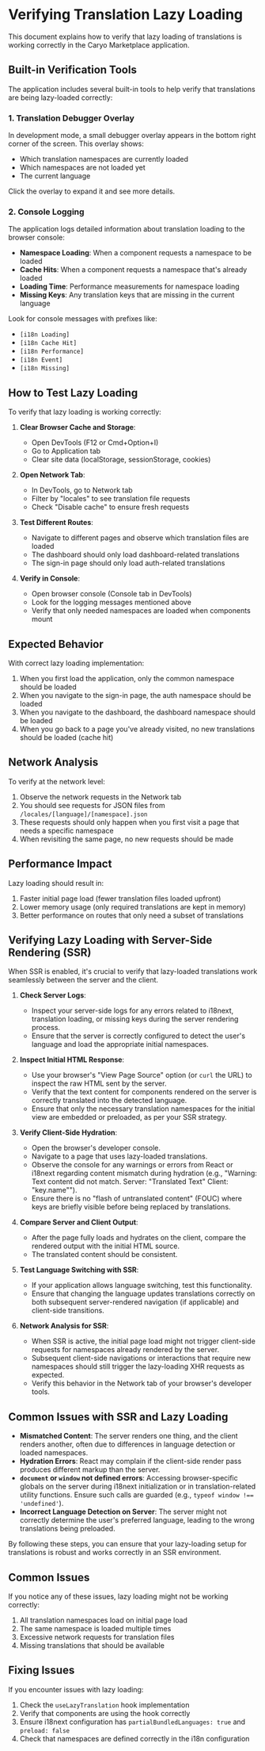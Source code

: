 # Verifying Translation Lazy Loading

This document explains how to verify that lazy loading of translations is working correctly in the Caryo Marketplace application.

## Built-in Verification Tools

The application includes several built-in tools to help verify that translations are being lazy-loaded correctly:

### 1. Translation Debugger Overlay

In development mode, a small debugger overlay appears in the bottom right corner of the screen. This overlay shows:

- Which translation namespaces are currently loaded
- Which namespaces are not loaded yet
- The current language

Click the overlay to expand it and see more details.

### 2. Console Logging

The application logs detailed information about translation loading to the browser console:

- **Namespace Loading**: When a component requests a namespace to be loaded
- **Cache Hits**: When a component requests a namespace that's already loaded
- **Loading Time**: Performance measurements for namespace loading
- **Missing Keys**: Any translation keys that are missing in the current language

Look for console messages with prefixes like:
- `[i18n Loading]`
- `[i18n Cache Hit]`
- `[i18n Performance]`
- `[i18n Event]`
- `[i18n Missing]`

## How to Test Lazy Loading

To verify that lazy loading is working correctly:

1. **Clear Browser Cache and Storage**:
   - Open DevTools (F12 or Cmd+Option+I)
   - Go to Application tab
   - Clear site data (localStorage, sessionStorage, cookies)

2. **Open Network Tab**:
   - In DevTools, go to Network tab
   - Filter by "locales" to see translation file requests
   - Check "Disable cache" to ensure fresh requests

3. **Test Different Routes**:
   - Navigate to different pages and observe which translation files are loaded
   - The dashboard should only load dashboard-related translations
   - The sign-in page should only load auth-related translations

4. **Verify in Console**:
   - Open browser console (Console tab in DevTools)
   - Look for the logging messages mentioned above
   - Verify that only needed namespaces are loaded when components mount

## Expected Behavior

With correct lazy loading implementation:

1. When you first load the application, only the common namespace should be loaded
2. When you navigate to the sign-in page, the auth namespace should be loaded
3. When you navigate to the dashboard, the dashboard namespace should be loaded
4. When you go back to a page you've already visited, no new translations should be loaded (cache hit)

## Network Analysis

To verify at the network level:

1. Observe the network requests in the Network tab
2. You should see requests for JSON files from `/locales/[language]/[namespace].json`
3. These requests should only happen when you first visit a page that needs a specific namespace
4. When revisiting the same page, no new requests should be made

## Performance Impact

Lazy loading should result in:

1. Faster initial page load (fewer translation files loaded upfront)
2. Lower memory usage (only required translations are kept in memory)
3. Better performance on routes that only need a subset of translations

## Verifying Lazy Loading with Server-Side Rendering (SSR)

When SSR is enabled, it's crucial to verify that lazy-loaded translations work seamlessly between the server and the client.

1.  **Check Server Logs**:
    *   Inspect your server-side logs for any errors related to i18next, translation loading, or missing keys during the server rendering process.
    *   Ensure that the server is correctly configured to detect the user's language and load the appropriate initial namespaces.

2.  **Inspect Initial HTML Response**:
    *   Use your browser's "View Page Source" option (or `curl` the URL) to inspect the raw HTML sent by the server.
    *   Verify that the text content for components rendered on the server is correctly translated into the detected language.
    *   Ensure that only the necessary translation namespaces for the initial view are embedded or preloaded, as per your SSR strategy.

3.  **Verify Client-Side Hydration**:
    *   Open the browser's developer console.
    *   Navigate to a page that uses lazy-loaded translations.
    *   Observe the console for any warnings or errors from React or i18next regarding content mismatch during hydration (e.g., "Warning: Text content did not match. Server: \"Translated Text\" Client: \"key.name\"").
    *   Ensure there is no "flash of untranslated content" (FOUC) where keys are briefly visible before being replaced by translations.

4.  **Compare Server and Client Output**:
    *   After the page fully loads and hydrates on the client, compare the rendered output with the initial HTML source.
    *   The translated content should be consistent.

5.  **Test Language Switching with SSR**:
    *   If your application allows language switching, test this functionality.
    *   Ensure that changing the language updates translations correctly on both subsequent server-rendered navigation (if applicable) and client-side transitions.

6.  **Network Analysis for SSR**:
    *   When SSR is active, the initial page load might not trigger client-side requests for namespaces already rendered by the server.
    *   Subsequent client-side navigations or interactions that require new namespaces should still trigger the lazy-loading XHR requests as expected.
    *   Verify this behavior in the Network tab of your browser's developer tools.

## Common Issues with SSR and Lazy Loading

*   **Mismatched Content**: The server renders one thing, and the client renders another, often due to differences in language detection or loaded namespaces.
*   **Hydration Errors**: React may complain if the client-side render pass produces different markup than the server.
*   **`document` or `window` not defined errors**: Accessing browser-specific globals on the server during i18next initialization or in translation-related utility functions. Ensure such calls are guarded (e.g., `typeof window !== 'undefined'`).
*   **Incorrect Language Detection on Server**: The server might not correctly determine the user's preferred language, leading to the wrong translations being preloaded.

By following these steps, you can ensure that your lazy-loading setup for translations is robust and works correctly in an SSR environment.

## Common Issues

If you notice any of these issues, lazy loading might not be working correctly:

1. All translation namespaces load on initial page load
2. The same namespace is loaded multiple times
3. Excessive network requests for translation files
4. Missing translations that should be available

## Fixing Issues

If you encounter issues with lazy loading:

1. Check the `useLazyTranslation` hook implementation
2. Verify that components are using the hook correctly
3. Ensure i18next configuration has `partialBundledLanguages: true` and `preload: false`
4. Check that namespaces are defined correctly in the i18n configuration
